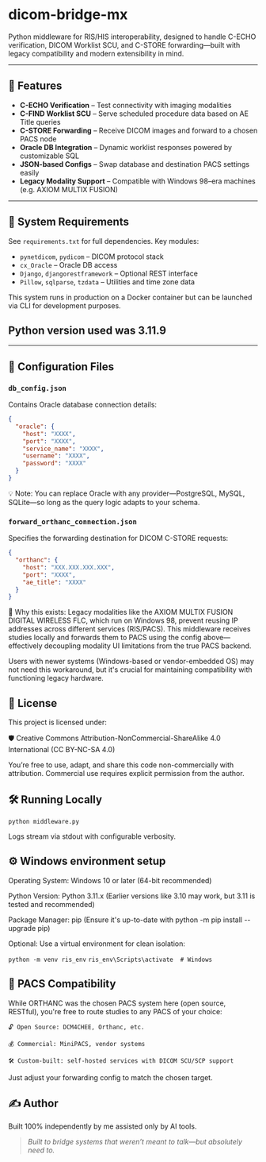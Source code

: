 # dicom-bridge-mx

Python middleware for RIS/HIS interoperability, designed to handle C-ECHO verification, DICOM Worklist SCU, and C-STORE forwarding—built with legacy compatibility and modern extensibility in mind.

---

## 🚀 Features

- **C-ECHO Verification** – Test connectivity with imaging modalities
- **C-FIND Worklist SCU** – Serve scheduled procedure data based on AE Title queries
- **C-STORE Forwarding** – Receive DICOM images and forward to a chosen PACS node
- **Oracle DB Integration** – Dynamic worklist responses powered by customizable SQL
- **JSON-based Configs** – Swap database and destination PACS settings easily
- **Legacy Modality Support** – Compatible with Windows 98–era machines (e.g. AXIOM MULTIX FUSION)

---

## 🔧 System Requirements

See `requirements.txt` for full dependencies. Key modules:

- `pynetdicom`, `pydicom` – DICOM protocol stack
- `cx_Oracle` – Oracle DB access
- `Django`, `djangorestframework` – Optional REST interface
- `Pillow`, `sqlparse`, `tzdata` – Utilities and time zone data

This system runs in production on a Docker container but can be launched via CLI for development purposes.

##  Python version used was 3.11.9

---

## 📂 Configuration Files

### `db_config.json`

Contains Oracle database connection details:

```json
{
  "oracle": {
    "host": "XXXX",
    "port": "XXXX",
    "service_name": "XXXX",
    "username": "XXXX",
    "password": "XXXX"
  }
}
```
💡 Note: You can replace Oracle with any provider—PostgreSQL, MySQL, SQLite—so long as the query logic adapts to your schema.

### `forward_orthanc_connection.json`

Specifies the forwarding destination for DICOM C-STORE requests:

```json
{
  "orthanc": {
    "host": "XXX.XXX.XXX.XXX",
    "port": "XXXX",
    "ae_title": "XXXX"
  }
}
```
🎯 Why this exists: Legacy modalities like the AXIOM MULTIX FUSION DIGITAL WIRELESS FLC, which run on Windows 98, prevent reusing IP addresses across different services (RIS/PACS). This middleware receives studies locally and forwards them to PACS using the config above—effectively decoupling modality UI limitations from the true PACS backend.

Users with newer systems (Windows-based or vendor-embedded OS) may not need this workaround, but it's crucial for maintaining compatibility with functioning legacy hardware.

## 📜 License

This project is licensed under:

🛡️ Creative Commons Attribution-NonCommercial-ShareAlike 4.0 International (CC BY-NC-SA 4.0)

You’re free to use, adapt, and share this code non-commercially with attribution. Commercial use requires explicit permission from the author.

## 🛠️ Running Locally

```python middleware.py```

Logs stream via stdout with configurable verbosity.

## ⚙️ Windows environment setup

Operating System: Windows 10 or later (64-bit recommended)

Python Version: Python 3.11.x (Earlier versions like 3.10 may work, but 3.11 is tested and recommended)

Package Manager: pip (Ensure it's up-to-date with python -m pip install --upgrade pip)

Optional: Use a virtual environment for clean isolation:

```python -m venv ris_env```
```ris_env\Scripts\activate  # Windows```

## 🤝 PACS Compatibility

While ORTHANC was the chosen PACS system here (open source, RESTful), you're free to route studies to any PACS of your choice:

    🔓 Open Source: DCM4CHEE, Orthanc, etc.

    💰 Commercial: MiniPACS, vendor systems

    🛠️ Custom-built: self-hosted services with DICOM SCU/SCP support

Just adjust your forwarding config to match the chosen target.

## ✍️ Author

Built 100% independently by me assisted only by AI tools.

> *Built to bridge systems that weren’t meant to talk—but absolutely need to.*